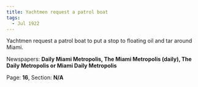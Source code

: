```yaml
---  
title: Yachtmen request a patrol boat  
tags:  
  - Jul 1922  
---  
```

  
Yachtmen request a patrol boat to put a stop to floating oil and tar around Miami.  
  
Newspapers: **Daily Miami Metropolis, The Miami Metropolis (daily), The Daily Metropolis or Miami Daily Metropolis**  
  
Page: **16**, Section: **N/A** 

